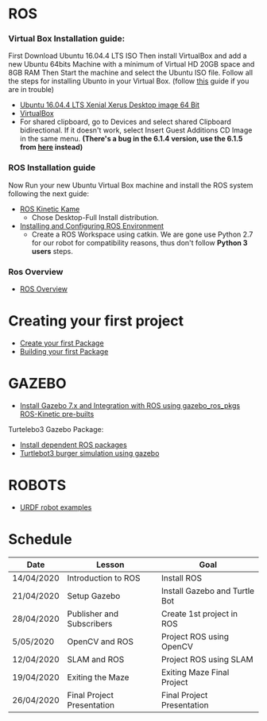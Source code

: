 # ROS


### Virtual Box Installation guide:

First Download Ubuntu 16.04.4 LTS ISO
Then install VirtualBox and add a new Ubuntu 64bits Machine with a mínimum of Virtual HD 20GB space and 8GB RAM Then Start the machine and select the Ubuntu ISO file. Follow all the steps for installing Ubunto in your Virtual Box. (follow [this](https://itsfoss.com/install-linux-in-virtualbox/) guide if you are in trouble)

* [Ubuntu 16.04.4 LTS Xenial Xerus Desktop image 64 Bit](http://releases.ubuntu.com/16.04/)
* [VirtualBox](https://www.virtualbox.org/)
* For shared clipboard, go to Devices and select shared Clipboard bidirectional. If it doesn't work, select Insert Guest Additions CD Image in the same menu. **(There's a bug in the 6.1.4 version, use the 6.1.5 from [here](https://www.virtualbox.org/download/testcase/VBoxGuestAdditions_6.1.5-136807.iso) instead)**


### ROS Installation guide
Now Run your new Ubuntu Virtual Box machine and install the ROS system following the next guide:

* [ROS Kinetic Kame](http://wiki.ros.org/kinetic/Installation/Ubuntu) 
	* Chose Desktop-Full Install distribution.
* [Installing and Configuring ROS Environment](http://wiki.ros.org/ROS/Tutorials/InstallingandConfiguringROSEnvironment)
	* Create a ROS Workspace using catkin. We are gone use Python 2.7 for our robot for compatibility reasons, thus don't follow **Python 3 users** steps.

### Ros Overview

* [ROS Overview](http://wiki.ros.org/ROS/Introduction)

# Creating your first project
* [Create your first Package](http://wiki.ros.org/ROS/Tutorials/CreatingPackage)
* [Building your first Package](http://wiki.ros.org/ROS/Tutorials/BuildingPackages)



# GAZEBO
* [Install Gazebo 7.x and Integration with ROS using gazebo_ros_pkgs ROS-Kinetic pre-builts  ](http://gazebosim.org/tutorials?tut=ros_installing&cat=connect_ros)

Turtelebo3 Gazebo Package:
* [Install dependent ROS packages](http://emanual.robotis.com/docs/en/platform/turtlebot3/pc_setup/#install-dependent-ros-1-packages)
* [Turtlebot3 burger simulation using gazebo](http://emanual.robotis.com/docs/en/platform/turtlebot3/simulation/)



# ROBOTS
* [URDF robot examples](https://wiki.ros.org/urdf/Examples)

# Schedule

|  Date |  Lesson |   Goal|   
|--- | --- | ---|
|  14/04/2020 | Introduction to ROS  | Install ROS
|  21/04/2020|  Setup Gazebo| Install Gazebo and Turtle Bot   
|  28/04/2020 | Publisher and Subscribers | Create 1st project in ROS   
|  5/05/2020  | OpenCV and ROS| Project ROS using OpenCV   
|  12/04/2020 | SLAM and ROS| Project ROS using SLAM   
|  19/04/2020 | Exiting the Maze | Exiting Maze Final Project  
|  26/04/2020 | Final Project Presentation | Final Project Presentation
